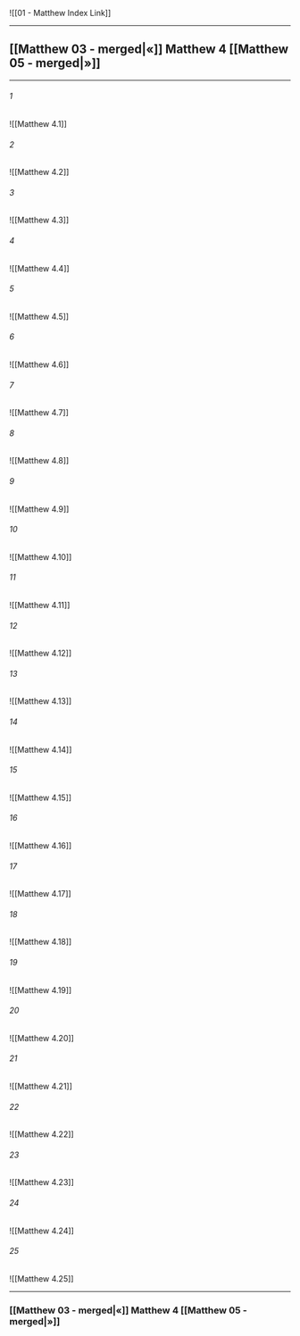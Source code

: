 ![[01 - Matthew Index Link]]

---
##  [[Matthew 03 - merged|«]] Matthew 4 [[Matthew 05 - merged|»]]

---

###### 1
![[Matthew 4.1]] 

###### 2
![[Matthew 4.2]] 

###### 3
![[Matthew 4.3]] 

###### 4
![[Matthew 4.4]]

###### 5 
![[Matthew 4.5]] 

###### 6
![[Matthew 4.6]] 

###### 7
![[Matthew 4.7]] 

###### 8
![[Matthew 4.8]] 

###### 9
![[Matthew 4.9]] 

###### 10
![[Matthew 4.10]] 

###### 11
![[Matthew 4.11]] 

###### 12
![[Matthew 4.12]]

###### 13
![[Matthew 4.13]] 

###### 14
![[Matthew 4.14]] 

###### 15
![[Matthew 4.15]]

###### 16
![[Matthew 4.16]] 

###### 17
![[Matthew 4.17]]

###### 18
![[Matthew 4.18]] 

###### 19
![[Matthew 4.19]] 

###### 20
![[Matthew 4.20]]

###### 21
![[Matthew 4.21]] 

###### 22
![[Matthew 4.22]] 

###### 23
![[Matthew 4.23]]

###### 24
![[Matthew 4.24]] 

###### 25
![[Matthew 4.25]]


---
###  [[Matthew 03 - merged|«]] Matthew 4 [[Matthew 05 - merged|»]]